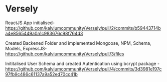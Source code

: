 # Versely

ReactJS App initialised- https://github.com/kalviumcommunity/Versely/pull/2/commits/b59443714ba4e8565449a0a1c983676c98f764d3

Created Backened Folder and implemented Mongoose, NPM, Schema, Models, ExpressJS- https://github.com/kalviumcommunity/Versely/pull/3/files

Inititalised User Schema and created Autentication using bcrypt package - https://github.com/kalviumcommunity/Versely/pull/4/commits/3d3981e197c97fb9c486c61137a9a52ed70cc41b

